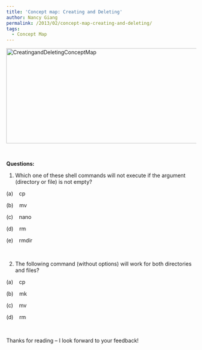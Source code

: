```yaml
---
title: 'Concept map: Creating and Deleting'
author: Nancy Giang
permalink: /2013/02/concept-map-creating-and-deleting/
tags:
  - Concept Map
---
```

<a href="http://teaching.software-carpentry.org/wp-content/uploads/2013/02/CreatingandDeletingConceptMap1.png" target="_blank"><img class="alignnone  wp-image-1548" alt="CreatingandDeletingConceptMap" src="http://teaching.software-carpentry.org/wp-content/uploads/2013/02/CreatingandDeletingConceptMap1-1024x366.png" width="707" height="252" /></a>

&nbsp;

**Questions:**

1. Which one of these shell commands will not execute if the argument (directory or file) is not empty?

(a)    cp

(b)    mv

(c)    nano

(d)    rm

(e)    rmdir

&nbsp;

2. The following command (without options) will work for both directories and files?

(a)    cp

(b)    mk

(c)    mv

(d)    rm

&nbsp;

Thanks for reading &#8211; I look forward to your feedback!
